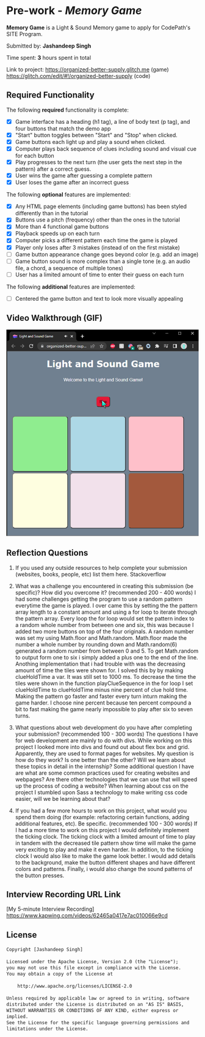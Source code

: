 # Pre-work - *Memory Game*

**Memory Game** is a Light & Sound Memory game to apply for CodePath's SITE Program. 

Submitted by: **Jashandeep Singh**

Time spent: **3** hours spent in total

Link to project: https://organized-better-supply.glitch.me (game)
                 https://glitch.com/edit/#!/organized-better-supply (code)

## Required Functionality

The following **required** functionality is complete:

* [x] Game interface has a heading (h1 tag), a line of body text (p tag), and four buttons that match the demo app
* [x] "Start" button toggles between "Start" and "Stop" when clicked. 
* [x] Game buttons each light up and play a sound when clicked. 
* [x] Computer plays back sequence of clues including sound and visual cue for each button
* [x] Play progresses to the next turn (the user gets the next step in the pattern) after a correct guess. 
* [x] User wins the game after guessing a complete pattern
* [x] User loses the game after an incorrect guess

The following **optional** features are implemented:

* [x] Any HTML page elements (including game buttons) has been styled differently than in the tutorial
* [x] Buttons use a pitch (frequency) other than the ones in the tutorial
* [x] More than 4 functional game buttons
* [x] Playback speeds up on each turn
* [x] Computer picks a different pattern each time the game is played
* [x] Player only loses after 3 mistakes (instead of on the first mistake)
* [ ] Game button appearance change goes beyond color (e.g. add an image)
* [ ] Game button sound is more complex than a single tone (e.g. an audio file, a chord, a sequence of multiple tones)
* [ ] User has a limited amount of time to enter their guess on each turn

The following **additional** features are implemented:

- [ ] Centered the game button and text to look more visually appealing

## Video Walkthrough (GIF)
<img src = "lightandsound.gif">

## Reflection Questions
1. If you used any outside resources to help complete your submission (websites, books, people, etc) list them here. 
Stackoverflow

2. What was a challenge you encountered in creating this submission (be specific)? How did you overcome it? (recommended 200 - 400 words) 
  I had some challenges getting the program to use a random pattern everytime the game is played. I over came this by setting the the pattern array length to a constant amount and using a for loop to iterate through the pattern array. Every loop the for loop would set the pattern index to a random whole number from between one and six, this was because I added two more buttons on top of the four originals. A random number was set my using Math.floor and Math.random. Math.floor made the number a whole number by rounding down and Math.random(6) generated a random number from between 0 and 5. To get Math.random to output form one to six i simply added a plus one to the end of the line. 
  Anothing implementation that i had trouble with was the decreasing amount of time the tiles were shown for. I solved this by by making clueHoldTime a var. It was still set to 1000 ms. To decrease the time the tiles were shown in the function playClueSequence in the for loop I set clueHoldTime to clueHoldTime minus nine percent of clue hold time. Making the pattern go faster and faster every turn inturn making the game harder. I choose nine percent because ten percent compound a bit to fast making the game nearly impossible to play after six to seven turns.

3. What questions about web development do you have after completing your submission? (recommended 100 - 300 words) 
  The questions I have for web development are mainly to do with divs. While working on this project I looked more into divs and found out about flex box and grid. Apparently, they are used to format pages for websites. My question is how do they work? Is one better than the other? Will we learn about these topics in detail in the internship? Some additional question I have are what are some common practices used for creating websites and webpages? Are there other technologies that we can use that will speed up the process of coding a website? When learning about css on the project I stumbled upon Sass a technology to make writing css code easier, will we be learning about that? 

4. If you had a few more hours to work on this project, what would you spend them doing (for example: refactoring certain functions, adding additional features, etc). Be specific. (recommended 100 - 300 words) 
If I had a more time to work on this project I would definitely implement the ticking clock. The ticking clock with a limited amount of time to play in tandem with the decreased tile pattern show time will make the game very exciting to play and make it even harder. In addition, to the ticking clock I would also like to make the game look better. I would add details to the background, make the button different shapes and have different colors and patterns. Finally, i would also change the sound patterns of the button presses. 



## Interview Recording URL Link

[My 5-minute Interview Recording] https://www.kapwing.com/videos/62465a0417e7ac010066e9cd


## License

    Copyright [Jashandeep Singh]

    Licensed under the Apache License, Version 2.0 (the "License");
    you may not use this file except in compliance with the License.
    You may obtain a copy of the License at

        http://www.apache.org/licenses/LICENSE-2.0

    Unless required by applicable law or agreed to in writing, software
    distributed under the License is distributed on an "AS IS" BASIS,
    WITHOUT WARRANTIES OR CONDITIONS OF ANY KIND, either express or implied.
    See the License for the specific language governing permissions and
    limitations under the License.
